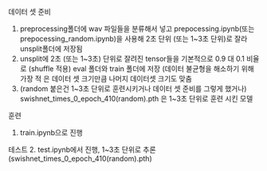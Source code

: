 데이터 셋 준비
 1. preprocessing폴더에 wav 파일들을 분류해서 넣고 prepocessing.ipynb(또는 prepocessing_random.ipynb)을 사용해  2초 단위 (또는 1~3초 단위)로 잘라 unsplit폴더에 저장됨
 2. unsplit에 2초 (또는 1~3초) 단위로 잘려진 tensor들을 기본적으로 0.9 대 0.1 비율로 (shuffle 적용) eval 폴더와 train 폴더에 저장 (데이터 불균형을 해소하기 위해 가장 적 은 데이터 셋 크기만큼 나머지 데이터셋 크기도 맞춤
 3. (random 붙은건 1~3초 단위로 훈련시키거나 데이터 셋 준비를 그렇게 했거나)
swishnet_times_0_epoch_410(random).pth 은 1~3초 단위로 훈련 시킨 모델


훈련
 1. train.ipynb으로 진행

테스트
 2. test.ipynb에서 진행, 1~3초 단위로 추론
 (swishnet_times_0_epoch_410(random).pth)
 
